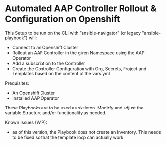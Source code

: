 # Automated AAP Controller Rollout & Configuration on Openshift

This Setup to be run on the CLI with "ansible-navigator" (or legacy "ansible-playbook") will:
 - Connect to an Openshift Cluster
 - Rollout an AAP Controller in the given Namespace using the AAP Operator
 - Add a subscription to the Controller
 - Create the Controller Configuration with Org, Secrets, Project and Templates based on the content of the vars.yml

 Prequisites:
  - An Openshift Cluster 
  - Installed AAP Operator

These Playbooks are to be used as skeleton. Modirfy and adjust the variable Structure and/or functionality as needed.

Known Issues (WiP):
 - as of this version, the Playbook does not create an Inventory. This needs to be fixed so that the template loop can actually work

